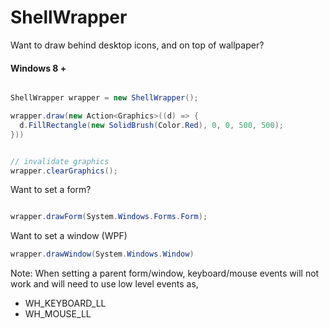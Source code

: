 # ShellWrapper

Want to draw behind desktop icons, and on top of wallpaper?

#### Windows 8 +

```cs

ShellWrapper wrapper = new ShellWrapper();

wrapper.draw(new Action<Graphics>((d) => {
  d.FillRectangle(new SolidBrush(Color.Red), 0, 0, 500, 500);
}))


// invalidate graphics
wrapper.clearGraphics();

```

Want to set a form?

```cs

wrapper.drawForm(System.Windows.Forms.Form);
```

Want to set a window (WPF)

```cs
wrapper.drawWindow(System.Windows.Window)
```

Note: When setting a parent form/window, keyboard/mouse events will not work and will need to use low level events as,
- WH_KEYBOARD_LL
- WH_MOUSE_LL
